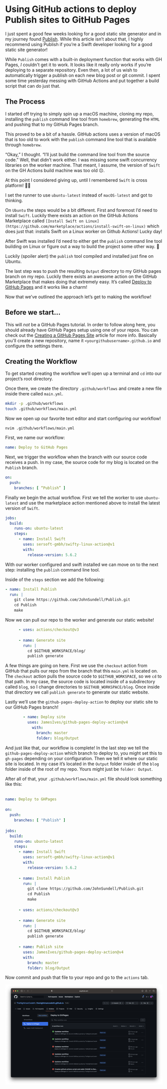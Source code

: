 # Using GitHub actions to deploy Publish sites to GitHub Pages

I just spent a good few weeks looking for a good static site generator and in my journey found [Publish](https://github.com/JohnSundell/Publish). While this article isn’t about that, I highly recommend using Publish if you’re a Swift developer looking for a good static site generator!

While `Publish` comes with a built-in deployment function that works with GH Pages, *I* couldn't get it to work. It looks like it really only works if you’re deploying to a separate repository. Even then, a lot of us wish to automatically trigger a publish on each new blog post or git commit. I spent some time yesterday messing with GitHub Actions and put together a build script that can do just that.

## The Process

I started off trying to simply spin up a macOS machine, cloning my repo, installing the `publish` command line tool from `homebrew`, generating the `HTML` and pushing that to my GitHub Pages branch. 

This proved to be a bit of a hassle. GitHub actions uses a version of macOS that is too old to work with the `publish` command line tool that is available through `homebrew`. 

“Okay,” I thought. “I’ll just build the command line tool from the source code.” Well, that didn’t work either. I was missing some swift concurrency libraries on the worker machine. That meant, I assume, the version of `Swift` on the GH Actions build machine was too old ☹️.

At this point I considered giving up, until I remembered `Swift` is cross platform! 🎉🎉

I set the runner to use `ubuntu-latest` instead of `macOS-latest` and got to thinking. 

On `Ubuntu` the steps would be a bit different. First and foremost I’d need to install `Swift`. Luckily there exists an action on the GitHub Actions Marketplace called `[Install Swift on Linux](https://github.com/marketplace/actions/install-swift-on-linux)` which does just that: installs Swift on a Linux worker on Github Actions! Lucky day! 

After Swift was installed I’d need to either get the `publish` command line tool building on Linux or figure out a way to build the project some other way. 🤞

Luckily (spoiler alert) the `publish` tool compiled and installed just fine on Ubuntu.

The last step was to push the resulting `Output` directory to my GitHub pages branch on my repo. Luckily there exists an awesome action on the GitHub Marketplace that makes doing that extremely easy. It’s called [Deploy to GitHub Pages](https://github.com/marketplace/actions/deploy-to-github-pages) and it works like a charm!

Now that we’ve outlined the approach let’s get to making the workflow!

## Before we start...

This will *not* be a GitHub Pages tutorial. In order to follow along here, you should already have GitHub Pages setup using one of your repos. You can check out the [Creating a GitHub Pages Site](https://docs.github.com/en/pages/getting-started-with-github-pages/creating-a-github-pages-site) article for more info. Basically you'll create a new repository, name it `<yourgithubusername>.github.io` and configure the settings there.

## Creating the Workflow

To get started creating the workflow we’ll open up a terminal and `cd` into our project’s root directory. 

Once there, we create the directory `.github/workflows` and create a new file inside there called `main.yml`.

```bash
mkdir -p .github/workflows
touch .github/workflows/main.yml
```

Now we open up our favorite text editor and start configuring our workflow!

```console
nvim .github/workflows/main.yml
```

First, we name our workflow:

```yaml
name: Deploy to GitHub Pages
```

Next, we trigger the workflow when the branch with our source code receives a push. In my case, the source code for my blog is located on the `Publish` branch. 

```yaml
on:
  push:
    branches: [ “Publish” ]
```

Finally we begin the actual workflow. First we tell the worker to use `ubuntu-latest` and use the marketplace action mentioned above to install the latest version of `Swift`.

```yaml
jobs:
  build:
    runs-on: ubuntu-latest
    steps:
      - name: Install Swift
        uses: sersoft-gmbh/swifty-linux-action@v1
        with:
          release-version: 5.6.2
```

With our worker configured and swift installed we can move on to the next step: installing the `publish` command line tool.

Inside of the `steps` section we add the following:

```yaml
- name: Install Publish
  run: |
    git clone https://github.com/JohnSundell/Publish.git
    cd Publish
    make
```

Now we can pull our repo to the worker and generate our static website!

```yaml
      - uses: actions/checkout@v3
      
      - name: Generate site
        run: |
          cd $GITHUB_WORKSPACE/blog/
          publish generate
```

A few things are going on here. First we use the `checkout` action from GitHub that pulls our repo from the branch that this `main.yml` is located on. The `checkout` action pulls the source code to `$GITHUB_WORKSPACE`, so we `cd` to that path. In my case, the source code is located inside of a subdirectory called `blog`, so I change directories to `$GITHUB_WORKSPACE/blog`. Once inside that directory we call `publish generate` to generate our static website. 

Lastly we’ll use the `github-pages-deploy-action` to deploy our static site to our GitHub Pages branch!

```yaml
        - name: Deploy site
          uses: JamesIves/github-pages-deploy-action@v4
            with:
              branch: master
              folder: blog/Output
```

And just like that, our workflow is complete! In the last step we tell the `github-pages-deploy-action` which branch to deploy to, you might set this to `gh-pages` depending on your configuration. Then we tell it where our static site is located. In my case it’s located in the `Output` folder inside of the `blog` folder inside of the root of my repo. Yours might just be `folder: Output`. 

After all of that, your `.github/workflows/main.yml` file should look something like this:

```yaml

name: Deploy to GHPages

on:
  push:
    branches: [ "Publish" ]

jobs:
  build:
    runs-on: ubuntu-latest
    steps:
      - name: Install Swift
        uses: sersoft-gmbh/swifty-linux-action@v1
        with:
          release-version: 5.6.2

      - name: Install Publish
        run: |
          git clone https://github.com/JohnSundell/Publish.git
          cd Publish
          make

      - uses: actions/checkout@v3

      - name: Generate site
        run: |
          cd $GITHUB_WORKSPACE/blog/
          publish generate

      - name: Publish site
        uses: JamesIves/github-pages-deploy-action@v4
        with:
          branch: master
          folder: blog/Output
```

Now commit and push that file to your repo and go to the `actions` tab. 

![GitHub Actions](/img/ghactions.png)